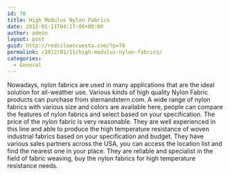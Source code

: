 ```yaml
---
id: 76
title: High Modulus Nylon Fabrics
date: 2012-01-11T04:17:00+00:00
author: admin
layout: post
guid: http://redcilaencuesta.com/?p=76
permalink: /2012/01/11/high-modulus-nylon-fabrics/
categories:
  - General
---
```

Nowadays, nylon fabrics are used in many applications that are the ideal solution for all-weather use. Various kinds of high quality Nylon Fabric products can purchase from sternandstern.com. A wide range of nylon fabrics with various size and colors are available here, people can compare the features of nylon fabrics and select based on your specification. The price of the nylon fabric is very reasonable. They are well experienced in this line and able to produce the high temperature resistance of woven industrial fabrics based on your specification and budget. They have various sales partners across the USA, you can access the location list and find the nearest one in your place. They are reliable and specialist in the field of fabric weaving, buy the nylon fabrics for high temperature resistance needs.